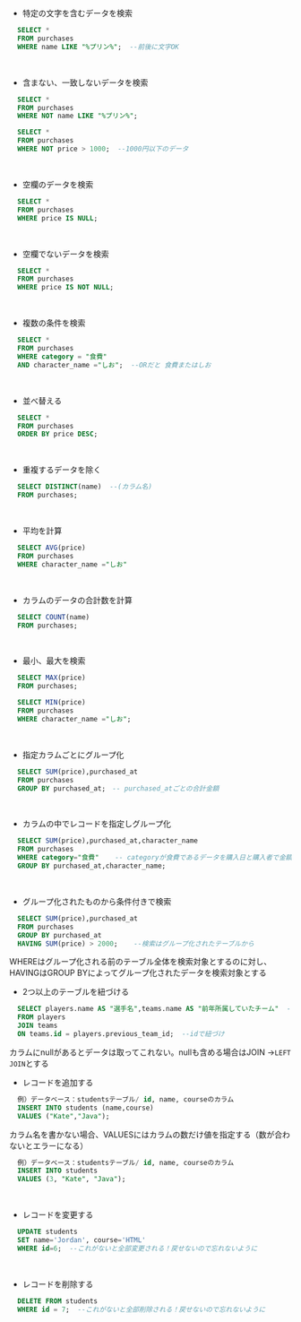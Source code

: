 * 特定の文字を含むデータを検索
```sql
  SELECT *
  FROM purchases
  WHERE name LIKE "%プリン%";  --前後に文字OK
```
<br>

* 含まない、一致しないデータを検索
```sql
  SELECT *
  FROM purchases
  WHERE NOT name LIKE "%プリン%";

  SELECT *
  FROM purchases
  WHERE NOT price > 1000;  --1000円以下のデータ
```
<br>

* 空欄のデータを検索
```sql
  SELECT *
  FROM purchases
  WHERE price IS NULL;
```
<br>

* 空欄でないデータを検索
```sql
  SELECT *
  FROM purchases
  WHERE price IS NOT NULL;
```
<br>

* 複数の条件を検索
```sql
  SELECT *
  FROM purchases
  WHERE category = "食費"
  AND character_name ="しお";  --ORだと 食費またはしお
```
<br>

* 並べ替える
```sql
  SELECT *
  FROM purchases
  ORDER BY price DESC;
```
<br>

* 重複するデータを除く
```sql
  SELECT DISTINCT(name)  --(カラム名)
  FROM purchases;
```
<br>

* 平均を計算
```sql
  SELECT AVG(price)
  FROM purchases
  WHERE character_name ="しお"
```
<br>

* カラムのデータの合計数を計算
```sql
  SELECT COUNT(name)
  FROM purchases;
```
<br>

* 最小、最大を検索
```sql
  SELECT MAX(price)
  FROM purchases;

  SELECT MIN(price)
  FROM purchases
  WHERE character_name ="しお";
```
<br>

* 指定カラムごとにグループ化
```sql
  SELECT SUM(price),purchased_at
  FROM purchases
  GROUP BY purchased_at;　-- purchased_atごとの合計金額
```
<br>

* カラムの中でレコードを指定しグループ化
```sql
  SELECT SUM(price),purchased_at,character_name
  FROM purchases
  WHERE category="食費"    -- categoryが食費であるデータを購入日と購入者で金額を合計
  GROUP BY purchased_at,character_name;
```
<br>

* グループ化されたものから条件付きで検索  
```sql
  SELECT SUM(price),purchased_at
  FROM purchases
  GROUP BY purchased_at
  HAVING SUM(price) > 2000;    --検索はグループ化されたテーブルから
```
WHEREはグループ化される前のテーブル全体を検索対象とするのに対し、HAVINGはGROUP BYによってグループ化されたデータを検索対象とする
<br>

* 2つ以上のテーブルを紐づける
```sql
  SELECT players.name AS "選手名",teams.name AS "前年所属していたチーム"  --ASでカラム名変更
  FROM players
  JOIN teams
  ON teams.id = players.previous_team_id;  --idで紐づけ
```
カラムにnullがあるとデータは取ってこれない。nullも含める場合はJOIN →` LEFT JOIN `とする
<br>

* レコードを追加する
```sql
  例）データベース：studentsテーブル/ id, name, courseのカラム
  INSERT INTO students (name,course)
  VALUES ("Kate","Java");
```
カラム名を書かない場合、VALUESにはカラムの数だけ値を指定する（数が合わないとエラーになる）
```sql
  例）データベース：studentsテーブル/ id, name, courseのカラム
  INSERT INTO students
  VALUES (3, "Kate", "Java");
```
<br>

* レコードを変更する
```sql
  UPDATE students
  SET name='Jordan', course='HTML'
  WHERE id=6;  --これがないと全部変更される！戻せないので忘れないように
```
<br>

* レコードを削除する
```sql
  DELETE FROM students
  WHERE id = 7;  --これがないと全部削除される！戻せないので忘れないように
```
<br>
